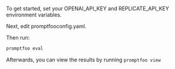 To get started, set your OPENAI_API_KEY and REPLICATE_API_KEY environment variables.

Next, edit promptfooconfig.yaml.

Then run:

```sh
promptfoo eval
```

Afterwards, you can view the results by running `promptfoo view`
